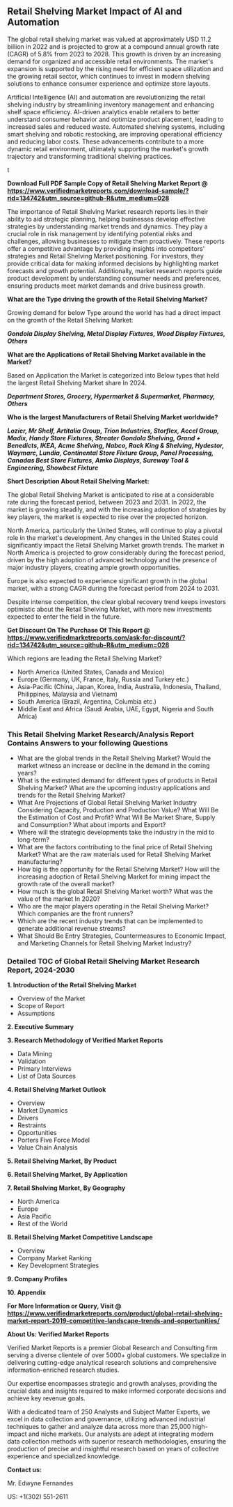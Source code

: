 <h2>Retail Shelving Market Impact of AI and Automation</h2><p>The global retail shelving market was valued at approximately USD 11.2 billion in 2022 and is projected to grow at a compound annual growth rate (CAGR) of 5.8% from 2023 to 2028. This growth is driven by an increasing demand for organized and accessible retail environments. The market's expansion is supported by the rising need for efficient space utilization and the growing retail sector, which continues to invest in modern shelving solutions to enhance consumer experience and optimize store layouts.</p><p>Artificial Intelligence (AI) and automation are revolutionizing the retail shelving industry by streamlining inventory management and enhancing shelf space efficiency. AI-driven analytics enable retailers to better understand consumer behavior and optimize product placement, leading to increased sales and reduced waste. Automated shelving systems, including smart shelving and robotic restocking, are improving operational efficiency and reducing labor costs. These advancements contribute to a more dynamic retail environment, ultimately supporting the market's growth trajectory and transforming traditional shelving practices.</p>t</p><p id="" class=""><strong>Download Full PDF Sample Copy of Retail Shelving Market Report @ <a href="https://www.verifiedmarketreports.com/download-sample/?rid=134742&utm_source=github-R&utm_medium=028" target="_blank">https://www.verifiedmarketreports.com/download-sample/?rid=134742&utm_source=github-R&utm_medium=028</a></strong></p><p>The importance of&nbsp;Retail Shelving Market research reports lies in their ability to aid strategic planning, helping businesses develop effective strategies by understanding market trends and dynamics. They play a crucial role in risk management by identifying potential risks and challenges, allowing businesses to mitigate them proactively. These reports offer a competitive advantage by providing insights into competitors' strategies and Retail Shelving Market positioning. For investors, they provide critical data for making informed decisions by highlighting market forecasts and growth potential. Additionally, market research reports guide product development by understanding consumer needs and preferences, ensuring products meet market demands and drive business growth.</p><p><strong>What are the&nbsp;Type driving the growth of the Retail Shelving Market?</strong></p><p id="" class="">Growing demand for below Type around the world has had a direct impact on the growth of the Retail Shelving Market:</p><em><strong>Gondola Display Shelving, Metal Display Fixtures, Wood Display Fixtures, Others</strong></em></p><strong>What are the&nbsp;Applications&nbsp;of Retail Shelving Market available in the Market?</strong></p><p id="" class="">Based on Application the Market is categorized into Below types that held the largest Retail Shelving Market share In 2024.</p><em><strong>Department Stores, Grocery, Hypermarket & Supermarket, Pharmacy, Others</strong></em></p><strong>Who is the largest Manufacturers of Retail Shelving Market worldwide?</strong></p><p><em><strong>Lozier, Mr Shelf, Artitalia Group, Trion Industries, Storflex, Accel Group, Madix, Handy Store Fixtures, Streater Gondola Shelving, Grand + Benedicts, IKEA, Acme Shelving, Nabco, Rack King & Shelving, Hydestor, Waymarc, Lundia, Continental Store Fixture Group, Panel Processing, Canadas Best Store Fixtures, Amko Displays, Sureway Tool & Engineering, Showbest Fixture</strong></em></p><p id="" class=""><strong>Short Description About Retail Shelving Market:</strong></p><p>The global Retail Shelving Market is anticipated to rise at a considerable rate during the forecast period, between 2023 and 2031. In 2022, the market is growing steadily, and with the increasing adoption of strategies by key players, the market is expected to rise over the projected horizon.</p><p>North America, particularly the United States, will continue to play a pivotal role in the market's development. Any changes in the United States could significantly impact the Retail Shelving Market growth trends. The market in North America is projected to grow considerably during the forecast period, driven by the high adoption of advanced technology and the presence of major industry players, creating ample growth opportunities.</p><p>Europe is also expected to experience significant growth in the global market, with a strong CAGR during the forecast period from 2024 to 2031.</p><p>Despite intense competition, the clear global recovery trend keeps investors optimistic about the Retail Shelving Market, with more new investments expected to enter the field in the future.</p><p id="" class=""><strong>Get Discount On The Purchase Of This Report @ <a href="https://www.verifiedmarketreports.com/ask-for-discount/?rid=134742&utm_source=github-R&utm_medium=028" target="_blank">https://www.verifiedmarketreports.com/ask-for-discount/?rid=134742&utm_source=github-R&utm_medium=028</a></strong></p>Which regions are leading the Retail Shelving Market?</p><ul><li>North America (United States, Canada and Mexico)</li><li>Europe (Germany, UK, France, Italy, Russia and Turkey etc.)</li><li>Asia-Pacific (China, Japan, Korea, India, Australia, Indonesia, Thailand, Philippines, Malaysia and Vietnam)</li><li>South America (Brazil, Argentina, Columbia etc.)</li><li>Middle East and Africa (Saudi Arabia, UAE, Egypt, Nigeria and South Africa)</li></ul><h3 id="" class="">This Retail Shelving Market Research/Analysis Report Contains Answers to your following Questions</h3><ul><li>What are the global trends in the Retail Shelving Market? Would the market witness an increase or decline in the demand in the coming years?</li><li>What is the estimated demand for different types of products in Retail Shelving Market? What are the upcoming industry applications and trends for the Retail Shelving Market?</li><li>What Are Projections of Global Retail Shelving Market Industry Considering Capacity, Production and Production Value? What Will Be the Estimation of Cost and Profit? What Will Be Market Share, Supply and Consumption? What about imports and Export?</li><li>Where will the strategic developments take the industry in the mid to long-term?</li><li>What are the factors contributing to the final price of Retail Shelving Market? What are the raw materials used for Retail Shelving Market manufacturing?</li><li>How big is the opportunity for the Retail Shelving Market? How will the increasing adoption of Retail Shelving Market for mining impact the growth rate of the overall market?</li><li>How much is the global Retail Shelving Market worth? What was the value of the market In 2020?</li><li>Who are the major players operating in the Retail Shelving Market? Which companies are the front runners?</li><li>Which are the recent industry trends that can be implemented to generate additional revenue streams?</li><li>What Should Be Entry Strategies, Countermeasures to Economic Impact, and Marketing Channels for Retail Shelving Market Industry?</li></ul><h3 id="" class="">Detailed TOC of Global Retail Shelving Market Research Report, 2024-2030</h3><p id="" class=""><strong>1. Introduction of the Retail Shelving Market</strong></p><ul><li>Overview of the Market</li><li>Scope of Report</li><li>Assumptions</li></ul><p id="" class=""><strong>2. Executive Summary</strong></p><p id="" class=""><strong>3. Research Methodology of Verified Market Reports</strong></p><ul><li>Data Mining</li><li>Validation</li><li>Primary Interviews</li><li>List of Data Sources</li></ul><p id="" class=""><strong>4. Retail Shelving Market Outlook</strong></p><ul><li>Overview</li><li>Market Dynamics</li><li>Drivers</li><li>Restraints</li><li>Opportunities</li><li>Porters Five Force Model</li><li>Value Chain Analysis</li></ul><p id="" class=""><strong>5. Retail Shelving Market, By Product</strong></p><p id="" class=""><strong>6. Retail Shelving Market, By Application</strong></p><p id="" class=""><strong>7. Retail Shelving Market, By Geography</strong></p><ul><li>North America</li><li>Europe</li><li>Asia Pacific</li><li>Rest of the World</li></ul><p id="" class=""><strong>8. Retail Shelving Market Competitive Landscape</strong></p><ul><li>Overview</li><li>Company Market Ranking</li><li>Key Development Strategies</li></ul><p id="" class=""><strong>9. Company Profiles</strong></p><p id="" class=""><strong>10. Appendix</strong></p><p id="" class=""><strong>For More Information or Query, Visit @ <a href="https://www.verifiedmarketreports.com/product/global-retail-shelving-market-report-2019-competitive-landscape-trends-and-opportunities/" target="_blank">https://www.verifiedmarketreports.com/product/global-retail-shelving-market-report-2019-competitive-landscape-trends-and-opportunities/</a></strong></p><p id="" class=""><strong>About Us: Verified Market Reports</strong></p><p id="" class="">Verified Market Reports is a premier Global Research and Consulting firm serving a diverse clientele of over 5000+ global customers. We specialize in delivering cutting-edge analytical research solutions and comprehensive information-enriched research studies.</p><p id="" class="">Our expertise encompasses strategic and growth analyses, providing the crucial data and insights required to make informed corporate decisions and achieve key revenue goals.</p><p id="" class="">With a dedicated team of 250 Analysts and Subject Matter Experts, we excel in data collection and governance, utilizing advanced industrial techniques to gather and analyze data across more than 25,000 high-impact and niche markets. Our analysts are adept at integrating modern data collection methods with superior research methodologies, ensuring the production of precise and insightful research based on years of collective experience and specialized knowledge.</p><p id="" class=""><strong>Contact us:</strong></p><p id="" class="">Mr. Edwyne Fernandes</p><p id="" class="">US: +1(302) 551-2611</p>
